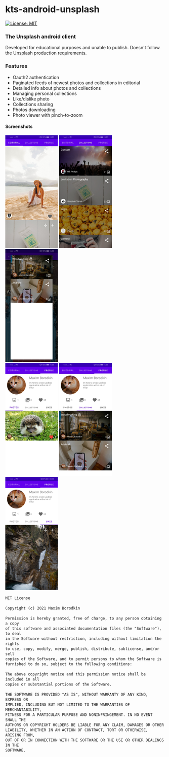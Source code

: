 # kts-android-unsplash

[![License: MIT](https://img.shields.io/badge/License-MIT-yellow.svg)](https://opensource.org/licenses/MIT)
### The Unsplash android client

Developed for educational purposes and unable to publish. Doesn't follow the Unsplash production requirements.

### Features
- Oauth2 authentication
- Paginated feeds of newest photos and collections in editorial
- Detailed info about photos and collections
- Managing personal collections
- Like/dislike photo 
- Collections sharing
- Photos downloading
- Photo viewer with pinch-to-zoom

#### Screenshots
<div>
  <img src="https://github.com/maximborodkin/kts-android-unsplash/blob/main/screenshots/editorial.jpg" alt="photos feed" width="33%" display="inline-block"/>
  <img src="https://github.com/maximborodkin/kts-android-unsplash/blob/main/screenshots/collections.jpg" alt="collections feed" width="33%" display="inline-block"/>
  <img src="https://github.com/maximborodkin/kts-android-unsplash/blob/main/screenshots/add_to_collection.jpg" alt="add to collection dialog" width="33%" display="inline-block"/>
</div>
<div>
  <img src="https://github.com/maximborodkin/kts-android-unsplash/blob/main/screenshots/profile_photos.jpg" alt="user photos" width="33%" display="inline-block"/>
  <img src="https://github.com/maximborodkin/kts-android-unsplash/blob/main/screenshots/profile_collections.jpg" alt="user collections" width="33%" display="inline-block"/>
  <img src="https://github.com/maximborodkin/kts-android-unsplash/blob/main/screenshots/profile_likes.jpg" alt="user likes" width="33%" display="inline-block"/>
</div>


```
MIT License

Copyright (c) 2021 Maxim Borodkin

Permission is hereby granted, free of charge, to any person obtaining a copy
of this software and associated documentation files (the "Software"), to deal
in the Software without restriction, including without limitation the rights
to use, copy, modify, merge, publish, distribute, sublicense, and/or sell
copies of the Software, and to permit persons to whom the Software is
furnished to do so, subject to the following conditions:

The above copyright notice and this permission notice shall be included in all
copies or substantial portions of the Software.

THE SOFTWARE IS PROVIDED "AS IS", WITHOUT WARRANTY OF ANY KIND, EXPRESS OR
IMPLIED, INCLUDING BUT NOT LIMITED TO THE WARRANTIES OF MERCHANTABILITY,
FITNESS FOR A PARTICULAR PURPOSE AND NONINFRINGEMENT. IN NO EVENT SHALL THE
AUTHORS OR COPYRIGHT HOLDERS BE LIABLE FOR ANY CLAIM, DAMAGES OR OTHER
LIABILITY, WHETHER IN AN ACTION OF CONTRACT, TORT OR OTHERWISE, ARISING FROM,
OUT OF OR IN CONNECTION WITH THE SOFTWARE OR THE USE OR OTHER DEALINGS IN THE
SOFTWARE.
```